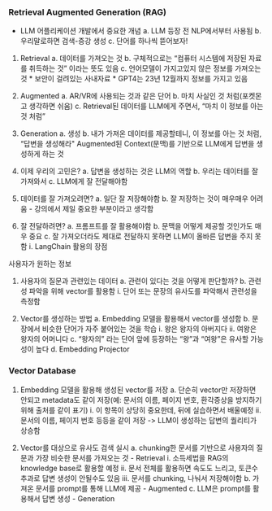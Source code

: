 ### Retrieval Augmented Generation (RAG)

* LLM 어플리케이션 개발에서 중요한 개념
    a. LLM 등장 전 NLP에서부터 사용됨
    b. 우리말로하면 검색-증강 생성
    c. 단어를 하나씩 뜯어보자!


1. Retrieval
    a. 데이터를 가져오는 것
    b. 구체적으로는 “컴퓨터 시스템에 저장된 자료를 취득하는 것” 이라는 뜻도 있음
    c. 언어모델이 가지고있지 않은 정보를 가져오는 것
        * 보안이 걸려있는 사내자료
        * GPT4는 23년 12월까지 정보를 가지고 있음

2. Augmented
    a. AR/VR에 사용되는 것과 같은 단어
    b. 마치 사실인 것 처럼(포켓몬고 생각하면 쉬움)
    c. Retrieval된 데이터를 LLM에게 주면서, “마치 이 정보를 아는 것 처럼”

3. Generation
    a. 생성
    b. 내가 가져온 데이터를 제공할테니, 이 정보를 아는 것 처럼, “답변을 생성해라"
        Augmented된 Context(문맥)를 기반으로 LLM에게 답변을 생성하게 하는 것


1. 이제 우리의 고민은?
    a. 답변을 생성하는 것은 LLM의 역할
    b. 우리는 데이터를 잘 가져와서
    c. LLM에게 잘 전달해야함

2. 데이터를 잘 가져오려면?
    a. 일단 잘 저장해야함
    b. 잘 저장하는 것이 매우매우 어려움 - 강의에서 제일 중요한 부분이라고 생각함

3. 잘 전달하려면?
    a. 프롬프트를 잘 활용해야함
    b. 문맥을 어떻게 제공할 것인가도 매우 중요
    c. 잘 가져오더라도 제대로 전달하지 못하면 LLM이 올바른 답변을 주지 못함
        i. LangChain 활용의 장점

사용자가 원하는 정보

1. 사용자의 질문과 관련있는 데이터
    a. 관련이 있다는 것을 어떻게 판단할까?
    b. 관련성 파악을 위해 vector를 활용함
        i. 단어 또는 문장의 유사도를 파악해서 관련성을 측정함

2. Vector를 생성하는 방법
    a. Embedding 모델을 활용해서 vector를 생성함
    b. 문장에서 비슷한 단어가 자주 붙어있는 것을 학습
        i. 왕은 왕자의 아버지다
        ii. 여왕은 왕자의 어머니다
    c. “왕자의” 라는 단어 앞에 등장하는 “왕”과 “여왕”은 유사할 가능성이 높다
    d. Embedding Projector

### Vector Database

1. Embedding 모델을 활용해 생성된 vector를 저장
    a. 단순히 vector만 저장하면 안되고 metadata도 같이 저장(예: 문서의 이름, 페이지 번호, 환각증상을 방지하기 위해 출처를 같이 표기)
        i. 이 항목이 상당히 중요한데, 뒤에 실습하면서 배울예정
        ii. 문서의 이름, 페이지 번호 등등을 같이 저장 -> LLM이 생성하는 답변의 퀄리티가 상승함

2. Vector를 대상으로 유사도 검색 실시
    a. chunking한 문서를 기반으로 사용자의 질문과 가장 비슷한 문서를 가져오는 것 - Retrieval
        i. 소득세법을 RAG의 knowledge base로 활용할 예정
        ii. 문서 전체를 활용하면 속도도 느리고, 토큰수 추과로 답변 생성이 안될수도 있음
        iii. 문서를 chunking, 나눠서 저장해야함
    b. 가져온 문서를 prompt를 통해 LLM에 제공 - Augmented
    c. LLM은 prompt를 활용해서 답변 생성 - Generation
